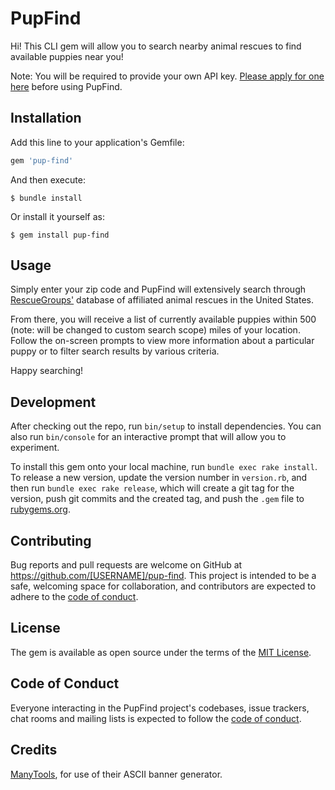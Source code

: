 # PupFind

Hi! This CLI gem will allow you to search nearby animal rescues to find available puppies near you! 

Note: You will be required to provide your own API key. [Please apply for one here](https://rescuegroups.org/services/request-an-api-key/) before using PupFind.

## Installation

Add this line to your application's Gemfile:

```ruby
gem 'pup-find'
```

And then execute:

    $ bundle install

Or install it yourself as:

    $ gem install pup-find

## Usage

Simply enter your zip code and PupFind will extensively search through [RescueGroups'](https://rescuegroups.org/) database of affiliated animal rescues in the United States.

From there, you will receive a list of currently available puppies within 500 (note: will be changed to custom search scope) miles of your location. Follow the on-screen prompts to view more information about a particular puppy or to filter search results by various criteria. 

Happy searching!

## Development

After checking out the repo, run `bin/setup` to install dependencies. You can also run `bin/console` for an interactive prompt that will allow you to experiment.

To install this gem onto your local machine, run `bundle exec rake install`. To release a new version, update the version number in `version.rb`, and then run `bundle exec rake release`, which will create a git tag for the version, push git commits and the created tag, and push the `.gem` file to [rubygems.org](https://rubygems.org).

## Contributing

Bug reports and pull requests are welcome on GitHub at https://github.com/[USERNAME]/pup-find. This project is intended to be a safe, welcoming space for collaboration, and contributors are expected to adhere to the [code of conduct](https://github.com/[USERNAME]/pup-find/blob/master/CODE_OF_CONDUCT.md).

## License

The gem is available as open source under the terms of the [MIT License](https://opensource.org/licenses/MIT).

## Code of Conduct

Everyone interacting in the PupFind project's codebases, issue trackers, chat rooms and mailing lists is expected to follow the [code of conduct](https://github.com/[USERNAME]/pup-find/blob/master/CODE_OF_CONDUCT.md).

## Credits

[ManyTools](https://manytools.org/hacker-tools/ascii-banner/), for use of their ASCII banner generator.

